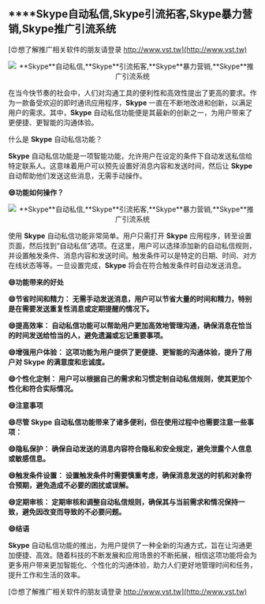 ## ****Skype**自动私信,**Skype**引流拓客,**Skype**暴力营销,**Skype**推广引流系统**

[😍想了解推广相关软件的朋友请登录 http://www.vst.tw](http://www.vst.tw)

 <center><img src="https://vst.tw/MP4/tuiguang/png/5.png" alt="**Skype**自动私信,**Skype**引流拓客,**Skype**暴力营销,**Skype**推广引流系统"></center>

在当今快节奏的社会中，人们对沟通工具的便利性和高效性提出了更高的要求。作为一款备受欢迎的即时通讯应用程序，**Skype** 一直在不断地改进和创新，以满足用户的需求。其中，**Skype** 自动私信功能便是其最新的创新之一，为用户带来了更便捷、更智能的沟通体验。

什么是 **Skype** 自动私信功能？

**Skype** 自动私信功能是一项智能功能，允许用户在设定的条件下自动发送私信给特定联系人。这意味着用户可以预先设置好消息内容和发送时间，然后让 **Skype** 自动帮助他们发送这些消息，无需手动操作。

**😄功能如何操作？**

 <center><img src="https://vst.tw/MP4/tuiguang/png/8.png" alt="**Skype**自动私信,**Skype**引流拓客,**Skype**暴力营销,**Skype**推广引流系统"></center>

使用 **Skype** 自动私信功能非常简单。用户只需打开 **Skype** 应用程序，转至设置页面，然后找到“自动私信”选项。在这里，用户可以选择添加新的自动私信规则，并设置触发条件、消息内容和发送时间。触发条件可以是特定的日期、时间、对方在线状态等等。一旦设置完成，**Skype** 将会在符合触发条件时自动发送消息。

**😄功能带来的好处**

**😄节省时间和精力： 无需手动发送消息，用户可以节省大量的时间和精力，特别是在需要发送重复性消息或定期提醒的情况下。**

**😄提高效率： 自动私信功能可以帮助用户更加高效地管理沟通，确保消息在恰当的时间发送给恰当的人，避免遗漏或忘记重要事项。**

**😄增强用户体验： 这项功能为用户提供了更便捷、更智能的沟通体验，提升了用户对 **Skype** 的满意度和忠诚度。**

**😄个性化定制： 用户可以根据自己的需求和习惯定制自动私信规则，使其更加个性化和符合实际情况。**

**😄注意事项**

**😄尽管 **Skype** 自动私信功能带来了诸多便利，但在使用过程中也需要注意一些事项：**

**😄隐私保护： 确保自动发送的消息内容符合隐私和安全规定，避免泄露个人信息或敏感信息。**

**😄触发条件设置： 设置触发条件时需要慎重考虑，确保消息发送的时机和对象符合预期，避免造成不必要的困扰或误解。**

**😄定期审核： 定期审核和调整自动私信规则，确保其与当前需求和情况保持一致，避免因改变而导致的不必要问题。**

**😄结语**

**Skype** 自动私信功能的推出，为用户提供了一种全新的沟通方式，旨在让沟通更加便捷、高效。随着科技的不断发展和应用场景的不断拓展，相信这项功能将会为更多用户带来更加智能化、个性化的沟通体验，助力人们更好地管理时间和任务，提升工作和生活的效率。

[😍想了解推广相关软件的朋友请登录 http://www.vst.tw](http://www.vst.tw)



